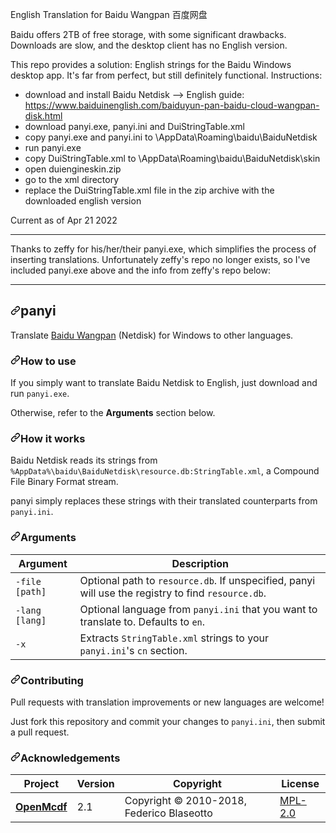 English Translation for Baidu Wangpan 百度网盘

Baidu offers 2TB of free storage, with some significant drawbacks. Downloads are slow, and the desktop client has no English version.

This repo provides a solution: English strings for the Baidu Windows desktop app. It's far from perfect, but still definitely functional. Instructions:

 - download and install Baidu Netdisk --> English guide: https://www.baiduinenglish.com/baiduyun-pan-baidu-cloud-wangpan-disk.html
 - download panyi.exe, panyi.ini and DuiStringTable.xml
 - copy panyi.exe and panyi.ini to \AppData\Roaming\baidu\BaiduNetdisk
 - run panyi.exe
 - copy DuiStringTable.xml to \AppData\Roaming\baidu\BaiduNetdisk\skin
 - open duiengineskin.zip
 - go to the xml directory
 - replace the DuiStringTable.xml file in the zip archive with the downloaded english version

Current as of Apr 21 2022

-------------------------------------------------

Thanks to zeffy for his/her/their panyi.exe, which simplifies the process of inserting translations. Unfortunately zeffy's repo no longer exists, so I've included panyi.exe above and the info from zeffy's repo below:

-------------------------------------------------
<article class="markdown-body entry-content container-lg" itemprop="text"><h2><a id="user-content-panyi" class="anchor" aria-hidden="true" href="#panyi"><svg class="octicon octicon-link" viewBox="0 0 16 16" version="1.1" width="16" height="16" aria-hidden="true"><path fill-rule="evenodd" d="M7.775 3.275a.75.75 0 001.06 1.06l1.25-1.25a2 2 0 112.83 2.83l-2.5 2.5a2 2 0 01-2.83 0 .75.75 0 00-1.06 1.06 3.5 3.5 0 004.95 0l2.5-2.5a3.5 3.5 0 00-4.95-4.95l-1.25 1.25zm-4.69 9.64a2 2 0 010-2.83l2.5-2.5a2 2 0 012.83 0 .75.75 0 001.06-1.06 3.5 3.5 0 00-4.95 0l-2.5 2.5a3.5 3.5 0 004.95 4.95l1.25-1.25a.75.75 0 00-1.06-1.06l-1.25 1.25a2 2 0 01-2.83 0z"></path></svg></a>panyi</h2>
<p>Translate <a href="https://web.archive.org/web/20200621191051/https://pan.baidu.com/" rel="nofollow">Baidu Wangpan</a> (Netdisk) for Windows to other languages.</p>
<h3><a id="user-content-how-to-use" class="anchor" aria-hidden="true" href="#how-to-use"><svg class="octicon octicon-link" viewBox="0 0 16 16" version="1.1" width="16" height="16" aria-hidden="true"><path fill-rule="evenodd" d="M7.775 3.275a.75.75 0 001.06 1.06l1.25-1.25a2 2 0 112.83 2.83l-2.5 2.5a2 2 0 01-2.83 0 .75.75 0 00-1.06 1.06 3.5 3.5 0 004.95 0l2.5-2.5a3.5 3.5 0 00-4.95-4.95l-1.25 1.25zm-4.69 9.64a2 2 0 010-2.83l2.5-2.5a2 2 0 012.83 0 .75.75 0 001.06-1.06 3.5 3.5 0 00-4.95 0l-2.5 2.5a3.5 3.5 0 004.95 4.95l1.25-1.25a.75.75 0 00-1.06-1.06l-1.25 1.25a2 2 0 01-2.83 0z"></path></svg></a>How to use</h3>
<p>If you simply want to translate Baidu Netdisk to English, just download and run
<code>panyi.exe</code>.</p>
<p>Otherwise, refer to the <strong>Arguments</strong> section below.</p>
<h3><a id="user-content-how-it-works" class="anchor" aria-hidden="true" href="#how-it-works"><svg class="octicon octicon-link" viewBox="0 0 16 16" version="1.1" width="16" height="16" aria-hidden="true"><path fill-rule="evenodd" d="M7.775 3.275a.75.75 0 001.06 1.06l1.25-1.25a2 2 0 112.83 2.83l-2.5 2.5a2 2 0 01-2.83 0 .75.75 0 00-1.06 1.06 3.5 3.5 0 004.95 0l2.5-2.5a3.5 3.5 0 00-4.95-4.95l-1.25 1.25zm-4.69 9.64a2 2 0 010-2.83l2.5-2.5a2 2 0 012.83 0 .75.75 0 001.06-1.06 3.5 3.5 0 00-4.95 0l-2.5 2.5a3.5 3.5 0 004.95 4.95l1.25-1.25a.75.75 0 00-1.06-1.06l-1.25 1.25a2 2 0 01-2.83 0z"></path></svg></a>How it works</h3>
<p>Baidu Netdisk reads its strings from
<code>%AppData%\baidu\BaiduNetdisk\resource.db:StringTable.xml</code>, a Compound File
Binary Format stream.</p>
<p>panyi simply replaces these strings with their translated counterparts from
<code>panyi.ini</code>.</p>
<h3><a id="user-content-arguments" class="anchor" aria-hidden="true" href="#arguments"><svg class="octicon octicon-link" viewBox="0 0 16 16" version="1.1" width="16" height="16" aria-hidden="true"><path fill-rule="evenodd" d="M7.775 3.275a.75.75 0 001.06 1.06l1.25-1.25a2 2 0 112.83 2.83l-2.5 2.5a2 2 0 01-2.83 0 .75.75 0 00-1.06 1.06 3.5 3.5 0 004.95 0l2.5-2.5a3.5 3.5 0 00-4.95-4.95l-1.25 1.25zm-4.69 9.64a2 2 0 010-2.83l2.5-2.5a2 2 0 012.83 0 .75.75 0 001.06-1.06 3.5 3.5 0 00-4.95 0l-2.5 2.5a3.5 3.5 0 004.95 4.95l1.25-1.25a.75.75 0 00-1.06-1.06l-1.25 1.25a2 2 0 01-2.83 0z"></path></svg></a>Arguments</h3>
<table>
<thead>
<tr>
<th>Argument</th>
<th>Description</th>
</tr>
</thead>
<tbody>
<tr>
<td><code>-file [path]</code></td>
<td>Optional path to <code>resource.db</code>. If unspecified, panyi will use the registry to find <code>resource.db</code>.</td>
</tr>
<tr>
<td><code>-lang [lang]</code></td>
<td>Optional language from <code>panyi.ini</code> that you want to translate to. Defaults to <code>en</code>.</td>
</tr>
<tr>
<td><code>-x</code></td>
<td>Extracts <code>StringTable.xml</code> strings to your <code>panyi.ini</code>'s <code>cn</code> section.</td>
</tr>
</tbody>
</table>
<h3><a id="user-content-contributing" class="anchor" aria-hidden="true" href="#contributing"><svg class="octicon octicon-link" viewBox="0 0 16 16" version="1.1" width="16" height="16" aria-hidden="true"><path fill-rule="evenodd" d="M7.775 3.275a.75.75 0 001.06 1.06l1.25-1.25a2 2 0 112.83 2.83l-2.5 2.5a2 2 0 01-2.83 0 .75.75 0 00-1.06 1.06 3.5 3.5 0 004.95 0l2.5-2.5a3.5 3.5 0 00-4.95-4.95l-1.25 1.25zm-4.69 9.64a2 2 0 010-2.83l2.5-2.5a2 2 0 012.83 0 .75.75 0 001.06-1.06 3.5 3.5 0 00-4.95 0l-2.5 2.5a3.5 3.5 0 004.95 4.95l1.25-1.25a.75.75 0 00-1.06-1.06l-1.25 1.25a2 2 0 01-2.83 0z"></path></svg></a>Contributing</h3>
<p>Pull requests with translation improvements or new languages are welcome!</p>
<p>Just fork this repository and commit your changes to <code>panyi.ini</code>, then submit a
pull request.</p>
<h3><a id="user-content-acknowledgements" class="anchor" aria-hidden="true" href="#acknowledgements"><svg class="octicon octicon-link" viewBox="0 0 16 16" version="1.1" width="16" height="16" aria-hidden="true"><path fill-rule="evenodd" d="M7.775 3.275a.75.75 0 001.06 1.06l1.25-1.25a2 2 0 112.83 2.83l-2.5 2.5a2 2 0 01-2.83 0 .75.75 0 00-1.06 1.06 3.5 3.5 0 004.95 0l2.5-2.5a3.5 3.5 0 00-4.95-4.95l-1.25 1.25zm-4.69 9.64a2 2 0 010-2.83l2.5-2.5a2 2 0 012.83 0 .75.75 0 001.06-1.06 3.5 3.5 0 00-4.95 0l-2.5 2.5a3.5 3.5 0 004.95 4.95l1.25-1.25a.75.75 0 00-1.06-1.06l-1.25 1.25a2 2 0 01-2.83 0z"></path></svg></a>Acknowledgements</h3>
<table>
<thead>
<tr>
<th>Project</th>
<th>Version</th>
<th>Copyright</th>
<th>License</th>
</tr>
</thead>
<tbody>
<tr>
<td><a href="https://web.archive.org/web/20200621191051/https://github.com/ironfede/openmcdf"><strong>OpenMcdf</strong></a></td>
<td>2.1</td>
<td>Copyright © 2010-2018, Federico Blaseotto</td>
<td><a href="https://web.archive.org/web/20200621191051/https://github.com/ironfede/openmcdf/blob/master/License.txt">MPL-2.0</a></td>
</tr>
</tbody>
</table>
</article>

